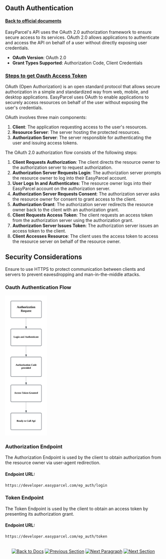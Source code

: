 ## Oauth Authentication

#### [Back to official documents](README.md)

EasyParcel's API uses the OAuth 2.0 authorization framework to ensure secure access to its services. OAuth 2.0 allows applications to authenticate and access the API on behalf of a user without directly exposing user credentials. 

- **OAuth Version**: OAuth 2.0
- **Grant Types Supported**: Authorization Code, Client Credentials

### [Steps to get Oauth Access Token](Guides/3.get_oauth_access_token.md)

OAuth (Open Authorization) is an open standard protocol that allows secure authorization in a simple and standardized way from web, mobile, and desktop applications. EasyParcel uses OAuth to enable applications to securely access resources on behalf of the user without exposing the user's credentials.

OAuth involves three main components:
1. **Client**: The application requesting access to the user's resources.
2. **Resource Server**: The server hosting the protected resources.
3. **Authorization Server**: The server responsible for authenticating the user and issuing access tokens.

The OAuth 2.0 authorization flow consists of the following steps:
1. **Client Requests Authorization**: The client directs the resource owner to the authorization server to request authorization.
2. **Authorization Server Requests Login**: The authorization server prompts the resource owner to log into their EasyParcel account.
3. **User Logs In and Authenticates**: The resource owner logs into their EasyParcel account on the authorization server.
4. **Authorization Server Requests Consent**: The authorization server asks the resource owner for consent to grant access to the client.
5. **Authorization Grant**: The authorization server redirects the resource owner back to the client with an authorization grant.
6. **Client Requests Access Token**: The client requests an access token from the authorization server using the authorization grant.
7. **Authorization Server Issues Token**: The authorization server issues an access token to the client.
8. **Client Accesses Resource**: The client uses the access token to access the resource server on behalf of the resource owner.

## Security Considerations
Ensure to use HTTPS to protect communication between clients and servers to prevent eavesdropping and man-in-the-middle attacks.

### Oauth Authentication Flow
<img src="Pictures/oauth_flow_chart.png" alt="Flow Chart" style="height: 450px;">


### Authorization Endpoint
The Authorization Endpoint is used by the client to obtain authorization from the resource owner via user-agent redirection.
#### Endpoint URL: 
```
https://developer.easyparcel.com/ep_auth/login
```



### Token Endpoint
The Token Endpoint is used by the client to obtain an access token by presenting its authorization grant.
#### Endpoint URL: 
```
https://developer.easyparcel.com/ep_auth/token
```

<div align="center" style="margin: 2rem 0">

[![Back to Docs](https://img.shields.io/badge/←_Back_to_Docs-007ACC?style=for-the-badge)](../README.md)
[![Previous Section](https://img.shields.io/badge/←Previous_section:API_Overview-FF7733?style=for-the-badge)](Guides/1.get_started_with_easy_parcel_open_API.md)
[![Next Paragraph](https://img.shields.io/badge/←_OAuth_Setup-FF7733?style=for-the-badge)](../Guides/3.get_oauth_access_token.md) 
[![Next Section](https://img.shields.io/badge/Tracking_API_→-00CC88?style=for-the-badge)](../Features/Tracking/1.tracking_api.md)

</div>
